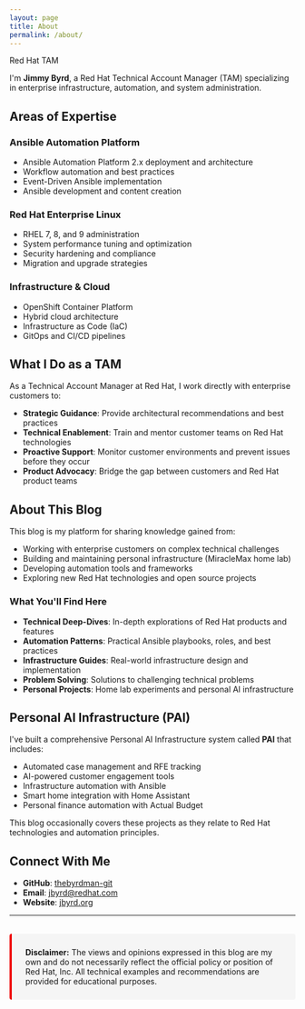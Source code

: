 ```yaml
---
layout: page
title: About
permalink: /about/
---
```


<div class="rh-brand-badge">Red Hat TAM</div>

I'm **Jimmy Byrd**, a Red Hat Technical Account Manager (TAM) specializing in enterprise infrastructure, automation, and system administration.

## Areas of Expertise

### Ansible Automation Platform
- Ansible Automation Platform 2.x deployment and architecture
- Workflow automation and best practices  
- Event-Driven Ansible implementation
- Ansible development and content creation

### Red Hat Enterprise Linux
- RHEL 7, 8, and 9 administration
- System performance tuning and optimization
- Security hardening and compliance
- Migration and upgrade strategies

### Infrastructure & Cloud
- OpenShift Container Platform
- Hybrid cloud architecture
- Infrastructure as Code (IaC)
- GitOps and CI/CD pipelines

## What I Do as a TAM

As a Technical Account Manager at Red Hat, I work directly with enterprise customers to:

- **Strategic Guidance**: Provide architectural recommendations and best practices
- **Technical Enablement**: Train and mentor customer teams on Red Hat technologies
- **Proactive Support**: Monitor customer environments and prevent issues before they occur
- **Product Advocacy**: Bridge the gap between customers and Red Hat product teams

## About This Blog

This blog is my platform for sharing knowledge gained from:

- Working with enterprise customers on complex technical challenges
- Building and maintaining personal infrastructure (MiracleMax home lab)
- Developing automation tools and frameworks
- Exploring new Red Hat technologies and open source projects

### What You'll Find Here

- **Technical Deep-Dives**: In-depth explorations of Red Hat products and features
- **Automation Patterns**: Practical Ansible playbooks, roles, and best practices
- **Infrastructure Guides**: Real-world infrastructure design and implementation
- **Problem Solving**: Solutions to challenging technical problems
- **Personal Projects**: Home lab experiments and personal AI infrastructure

## Personal AI Infrastructure (PAI)

I've built a comprehensive Personal AI Infrastructure system called **PAI** that includes:

- Automated case management and RFE tracking
- AI-powered customer engagement tools
- Infrastructure automation with Ansible
- Smart home integration with Home Assistant
- Personal finance automation with Actual Budget

This blog occasionally covers these projects as they relate to Red Hat technologies and automation principles.

## Connect With Me

- **GitHub**: [thebyrdman-git](https://github.com/thebyrdman-git)
- **Email**: [jbyrd@redhat.com](mailto:jbyrd@redhat.com)
- **Website**: [jbyrd.org](https://jbyrd.org)

---

<div style="background: #F5F5F5; padding: 1.5rem; border-left: 4px solid #EE0000; border-radius: 4px; margin-top: 2rem;">
<strong>Disclaimer:</strong> The views and opinions expressed in this blog are my own and do not necessarily reflect the official policy or position of Red Hat, Inc. All technical examples and recommendations are provided for educational purposes.
</div>
